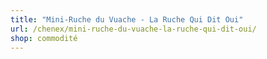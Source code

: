 ```yaml
---
title: "Mini-Ruche du Vuache - La Ruche Qui Dit Oui"
url: /chenex/mini-ruche-du-vuache-la-ruche-qui-dit-oui/
shop: commodité
---
```

